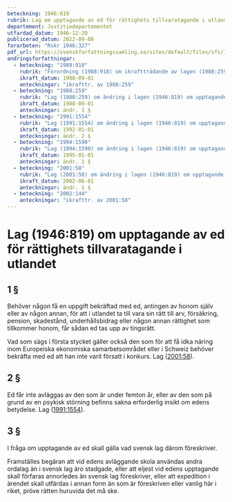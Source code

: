```yaml
---
beteckning: 1946:819
rubrik: Lag om upptagande av ed för rättighets tillvaratagande i utlandet
departement: Justitiedepartementet
utfardad_datum: 1946-12-20
publicerad_datum: 2022-09-08
forarbeten: "Rskr 1946:327"
pdf_url: https://svenskforfattningssamling.se/sites/default/files/sfs/1946-12/SFS1946-819.pdf
andringsforfattningar:
  - beteckning: "1988:918"
    rubrik: "Förordning (1988:918) om ikraftträdande av lagen (1988:259) om ändring i lagen (1946:819) om upptagande av ed för rättighets tillvaratagande i utlandet"
    ikraft_datum: 1988-09-01
    anteckningar: "ikrafttr. av 1988:259"
  - beteckning: "1988:259"
    rubrik: "Lag (1988:259) om ändring i lagen (1946:819) om upptagande av ed för rättighets tillvaratagande i utlandet"
    ikraft_datum: 1988-09-01
    anteckningar: ändr. 1 §
  - beteckning: "1991:1554"
    rubrik: "Lag (1991:1554) om ändring i lagen (1946:819) om upptagande av ed för rättighets tillvaratagande i utlandet"
    ikraft_datum: 1992-01-01
    anteckningar: ändr. 2 §
  - beteckning: "1994:1590"
    rubrik: "Lag (1994:1590) om ändring i lagen (1946:819) om upptagande av ed för rättighets tillvaratagande i utlandet"
    ikraft_datum: 1995-01-01
    anteckningar: ändr. 1 §
  - beteckning: "2001:58"
    rubrik: "Lag (2001:58) om ändring i lagen (1946:819) om upptagande av ed för rättighets tillvaratagande i utlandet"
    ikraft_datum: 2002-06-01
    anteckningar: ändr. 1 §
  - beteckning: "2002:144"
    anteckningar: "ikrafttr. av 2001:58"
---
```


# Lag (1946:819) om upptagande av ed för rättighets tillvaratagande i utlandet

## 1 §

Behöver någon få en uppgift bekräftad med ed, antingen av honom själv eller av någon annan, för att i utlandet ta till vara sin rätt till arv, försäkring, pension, skadestånd, underhållsbidrag eller någon annan rättighet som tillkommer honom, får sådan ed tas upp av tingsrätt.

Vad som sägs i första stycket gäller också den som för att få idka näring inom Europeiska ekonomiska samarbetsområdet eller i Schweiz behöver bekräfta med ed att han inte varit försatt i konkurs. Lag ([2001:58](https://selex.se/eli/sfs/2001/58)).

## 2 §

Ed får inte avläggas av den som är under femton år, eller av den som på grund av en psykisk störning befinns sakna erforderlig insikt om edens  betydelse. Lag ([1991:1554](https://selex.se/eli/sfs/1991/1554)).

## 3 §

I fråga om upptagande av ed skall gälla vad svensk lag därom föreskriver.

Framställes begäran att vid edens avläggande skola användas andra ordalag än i svensk lag äro stadgade, eller att eljest vid edens upptagande skall förfaras annorledes än svensk lag föreskriver, eller att expedition i ärendet skall utfärdas i annan form än som är föreskriven eller vanlig här i riket, pröve rätten huruvida det må ske.